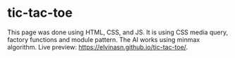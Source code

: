 # tic-tac-toe

This page was done using HTML, CSS, and JS. It is using CSS media query, factory functions and module pattern. The AI works using minmax algorithm. Live preview: https://elvinasn.github.io/tic-tac-toe/.
